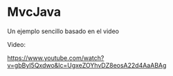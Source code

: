 # MvcJava
Un ejemplo sencillo basado en el video

Video: 

https://www.youtube.com/watch?v=gbByI5Qxdwo&lc=UgxeZOYhvDZ8eosA22d4AaABAg
